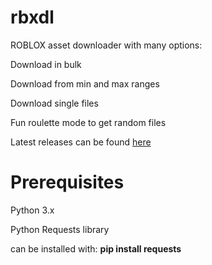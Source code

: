 # rbxdl
ROBLOX asset downloader with many options:
  <p>Download in bulk</p>
  <p>Download from min and max ranges</p>
  <p>Download single files</p>
  <p>Fun roulette mode to get random files</p>

<p>Latest releases can be found <a href="https://github.com/Modnark/rbxdl/releases">here</a></p>

# Prerequisites
<p>Python 3.x</p>
<p>Python Requests library</p>
  <p>can be installed with: <strong>pip install requests</strong></p> 
